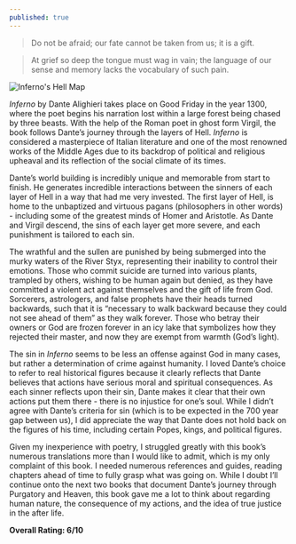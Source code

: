 ```yaml
---
published: true
---
```

> Do not be afraid; our fate cannot be taken from us; it is a gift.

> At grief so deep the tongue must wag in vain; the language of our sense and memory lacks the vocabulary of such pain.

![Inferno's Hell Map](https://www.florenceinferno.com/wp-content/uploads/2013/06/dante-inferno-circles.jpg)

_Inferno_ by Dante Alighieri takes place on Good Friday in the year 1300, where the poet begins his narration lost within a large forest being chased by three beasts. With the help of the Roman poet in ghost form Virgil, the book follows Dante’s journey through the layers of Hell. _Inferno_ is considered a masterpiece of Italian literature and one of the most renowned works of the Middle Ages due to its backdrop of political and religious upheaval and its reflection of the social climate of its times.

Dante’s world building is incredibly unique and memorable from start to finish. He generates incredible interactions between the sinners of each layer of Hell in a way that had me very invested. The first layer of Hell, is home to the unbaptized and virtuous pagans (philosophers in other words) - including some of the greatest minds of Homer and Aristotle. As Dante and Virgil descend, the sins of each layer get more severe, and each punishment is tailored to each sin. 

The wrathful and the sullen are punished by being submerged into the murky waters of the River Styx, representing their inability to control their emotions. Those who commit suicide are turned into various plants, trampled by others, wishing to be human again but denied, as they have committed a violent act against themselves and the gift of life from God. Sorcerers, astrologers, and false prophets have their heads turned backwards, such that it is “necessary to walk backward because they could not see ahead of them” as they walk forever. Those who betray their owners or God are frozen forever in an icy lake that symbolizes how they rejected their master, and now they are exempt from warmth (God’s light).

The sin in _Inferno_ seems to be less an offense against God in many cases, but rather a determination of crime against humanity. I loved Dante’s choice to refer to real historical figures because it clearly reflects that Dante believes that actions have serious moral and spiritual consequences. As each sinner reflects upon their sin, Dante makes it clear that their own actions put them there - there is no injustice for one’s soul. While I didn’t agree with Dante’s criteria for sin (which is to be expected in the 700 year gap between us), I did appreciate the way that Dante does not hold back on the figures of his time, including certain Popes, kings, and political figures.

Given my inexperience with poetry, I struggled greatly with this book’s numerous translations more than I would like to admit, which is my only complaint of this book. I needed numerous references and guides, reading chapters ahead of time to fully grasp what was going on. While I doubt I’ll continue onto the next two books that document Dante’s journey through Purgatory and Heaven, this book gave me a lot to think about regarding human nature, the consequence of my actions, and the idea of true justice in the after life.

**Overall Rating: 6/10**
